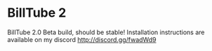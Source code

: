 # BillTube 2
BillTube 2.0
Beta build, should be stable! 
Installation instructions are available on my discord http://discord.gg/fwadWd9 

